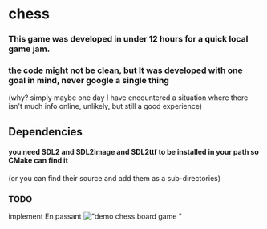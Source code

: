 # chess
### This game was developed in under 12 hours for a quick local game jam.
### the code might not be clean, but It was developed with one goal in mind, never google a single thing 
(why? simply maybe one day I have encountered a situation where there isn't much info online, unlikely, but still a good experience)


## Dependencies
#### you need SDL2 and SDL2image and SDL2ttf to be installed in your path so CMake can find it 
(or you can find their source and add them as a sub-directories)


### TODO
implement En passant
!["demo chess board game "]("Screenshot.png")
